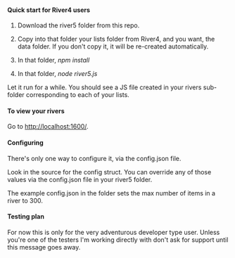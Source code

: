 #### Quick start for River4 users

1. Download the river5 folder from this repo.

2. Copy into that folder your lists folder from River4, and you want, the data folder.  If you don't copy it, it will be re-created automatically.

3. In that folder, <i>npm install</i> 

4. In that folder, <i>node river5.js</i>

Let it run for a while. You should see a JS file created in your rivers sub-folder corresponding to each of your lists. 

#### To view your rivers

Go to <a href="http://localhost:1600/">http://localhost:1600/</a>.

#### Configuring

There's only one way to configure it, via the config.json file.

Look in the source for the config struct. You can override any of those values via the config.json file in your river5 folder.

The example config.json in the folder sets the max number of items in a river to 300.

#### Testing plan

For now this is only for the very adventurous developer type user. Unless you're one of the testers I'm working directly with don't ask for support until this message goes away.

